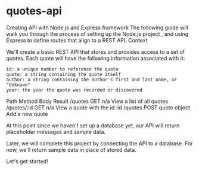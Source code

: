 # quotes-api
Creating APi with Node.js and Express framework
The following guide will walk you through the process of setting up the Node.js project , and using Express to define routes that align to a REST API.
Context

We'll create a basic REST API that stores and provides access to a set of quotes. Each quote will have the following information associated with it:

    id: a unique number to reference the quote
    quote: a string containing the quote itself
    author: a string containing the author's first and last name, or "Unknown"
    year: the year the quote was recorded or discovered

Path	Method	Body	Result
/quotes 	GET 	n/a 	View a list of all quotes
/quotes/:id 	GET 	n/a 	View a quote with the id :id
/quotes 	POST 	quote object 	Add a new quote

At this point since we haven't set up a database yet, our API will return placeholder messages and sample data.

Later, we will complete this project by connecting the API to a database. For now, we'll return sample data in place of stored data.

Let's get started!
